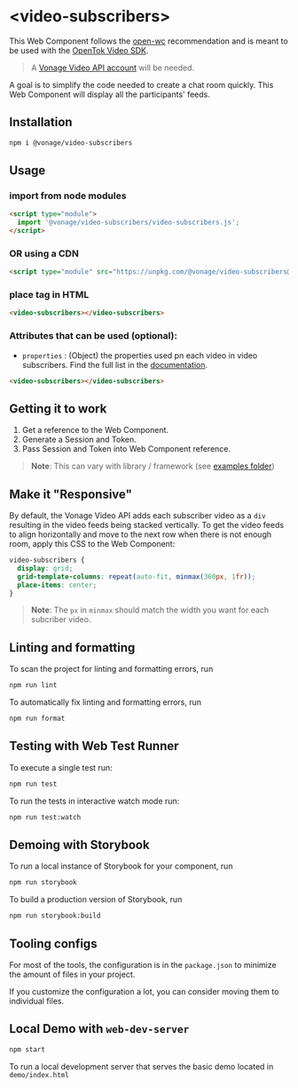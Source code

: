 # \<video-subscribers>

This Web Component follows the [open-wc](https://github.com/open-wc/open-wc) recommendation and is meant to be used with the [OpenTok Video SDK](https://tokbox.com/developer/sdks/js/).

> A [Vonage Video API account](https://tokbox.com/account/user/signup) will be needed.

A goal is to simplify the code needed to create a chat room quickly. This Web Component will display all the participants' feeds.

## Installation

```bash
npm i @vonage/video-subscribers
```

## Usage

### import from node modules

```html
<script type="module">
  import '@vonage/video-subscribers/video-subscribers.js';
</script>
```

### OR using a CDN
```html
<script type="module" src="https://unpkg.com/@vonage/video-subscribers@latest/video-subscribers.js?module"></script>

```

### place tag in HTML

```html
<video-subscribers></video-subscribers>
```

### Attributes that can be used (optional):

- `properties` : (Object) the properties used pn each video in video subscribers. Find the full list in the [documentation](https://tokbox.com/developer/sdks/js/reference/OT.html#initPublisher).

```html
<video-subscribers></video-subscribers>
```

## Getting it to work

1. Get a reference to the Web Component.
2. Generate a Session and Token.
3. Pass Session and Token into Web Component reference.

>**Note**: This can vary with library / framework (see [examples folder](../examples))

## Make it "Responsive"

By default, the Vonage Video API adds each subscriber video as a `div` resulting in the video feeds being stacked vertically. To get the video feeds to align horizontally and move to the next row when there is not enough room, apply this CSS to the Web Component:

```css
video-subscribers {
  display: grid;
  grid-template-columns: repeat(auto-fit, minmax(360px, 1fr));
  place-items: center;
}
```
>**Note**: The `px` in `minmax` should match the width you want for each subcriber video.

## Linting and formatting

To scan the project for linting and formatting errors, run

```bash
npm run lint
```

To automatically fix linting and formatting errors, run

```bash
npm run format
```

## Testing with Web Test Runner

To execute a single test run:

```bash
npm run test
```

To run the tests in interactive watch mode run:

```bash
npm run test:watch
```

## Demoing with Storybook

To run a local instance of Storybook for your component, run

```bash
npm run storybook
```

To build a production version of Storybook, run

```bash
npm run storybook:build
```


## Tooling configs

For most of the tools, the configuration is in the `package.json` to minimize the amount of files in your project.

If you customize the configuration a lot, you can consider moving them to individual files.

## Local Demo with `web-dev-server`

```bash
npm start
```

To run a local development server that serves the basic demo located in `demo/index.html`
